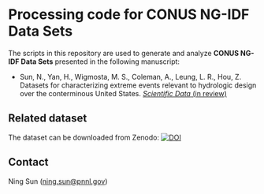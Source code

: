 # Processing code for CONUS NG-IDF Data Sets
The scripts in this repository are used to generate and analyze <b>CONUS NG-IDF Data Sets</b> presented in the following manuscript:
- Sun, N., Yan, H., Wigmosta, M. S., Coleman, A., Leung, L. R., Hou, Z. Datasets for characterizing extreme events relevant to hydrologic design 
over the conterminous United States. [<i>Scientific Data</i> (in review)](https://www.nature.com/articles/xx) 

## Related dataset 
The dataset can be downloaded from Zenodo: 
<a href="https://doi.org/10.5281/zenodo.5827028"><img src="https://zenodo.org/badge/DOI/10.5281/zenodo.5827028.svg" alt="DOI"></a>

## Contact
Ning Sun (ning.sun@pnnl.gov)
